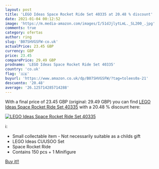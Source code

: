 ```yaml
---
layout: post
title: 'LEGO Ideas Space Rocket Ride Set 40335 at 20.48 % discount'
date: 2021-01-04 00:12:52
image: 'https://m.media-amazon.com/images/I/51dJjlytLmL._SL200_.jpg'
comments: true
category: ofertas
author: ring
slug: 'B07SHVGSFW-co.uk'
actualPrice: 23.45 GBP
currency: GBP
price: 23.45
comparePrice: 29.49 GBP
prodname: 'LEGO Ideas Space Rocket Ride Set 40335'
country: 'co.uk'
flag: '🇬🇧'
buyurl: 'https://www.amazon.co.uk/dp/B07SHVGSFW/?tag=tolees0a-21'
descuento: '20.48'
average: '26.125714285714288'
---
```


With a final price of 23.45 GBP (original: 29.49 GBP) you can find [LEGO Ideas Space Rocket Ride Set 40335](https://www.amazon.co.uk/dp/B07SHVGSFW/?tag=tolees0a-21) with a  20.48 % discount here:

[![LEGO Ideas Space Rocket Ride Set 40335](https://m.media-amazon.com/images/I/51dJjlytLmL._SL200_.jpg)](https://www.amazon.co.uk/dp/B07SHVGSFW/?tag=tolees0a-21)

ℹ️:

- Small collectable item - Not necessarily suitable as a childs gift
- LEGO Ideas CUUSOO Set
- Space Rocket Ride
- Contains 150 pcs + 1 Minifigure

[Buy it!!](https://www.amazon.co.uk/dp/B07SHVGSFW/?tag=tolees0a-21)

